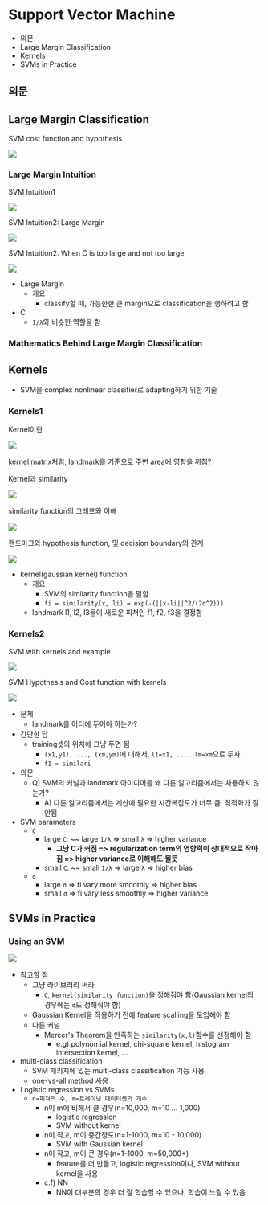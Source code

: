 # Support Vector Machine

- 의문
- Large Margin Classification
- Kernels
- SVMs in Practice

## 의문

## Large Margin Classification

SVM cost function and hypothesis

![](./images/week7/svm_cost_and_hypothesis1.png)

### Large Margin Intuition

SVM Intuition1

![](./images/week7/svm_intuition1.png)

SVM Intuition2: Large Margin

![](./images/week7/svm_intuition2.png)

SVM Intuition2: When C is too large and not too large

![](./images/week7/svm_intuition3.png)

- Large Margin
  - 개요
    - classify할 때, 가능한한 큰 margin으로 classification을 행하려고 함
- C
  - `1/λ`와 비슷한 역할을 함

### Mathematics Behind Large Margin Classification

## Kernels

- SVM을 complex nonlinear classifier로 adapting하기 위한 기술

### Kernels1

Kernel이란

![](./images/week7/kernels1.png)

kernel matrix처럼, landmark를 기준으로 주변 area에 영향을 끼침?

Kernel과 similarity

![](./images/week7/kernels2.png)

similarity function의 그래프와 이해

![](./images/week7/kernels3.png)

랜드마크와 hypothesis function, 및 decision boundary의 관계

![](./images/week7/kernels4.png)

- kernel(gaussian kernel) function
  - 개요
    - SVM의 similarity function을 말함
    - `fi = similarity(x, li) = exp(-(||x-li||^2/(2σ^2)))`
  - landmark l1, l2, l3들이 새로운 피쳐인 f1, f2, f3을 결정함

### Kernels2

SVM with kernels and example

![](./images/week7/kernels5.png)

SVM Hypothesis and Cost function with kernels

![](./images/week7/kernels6.png)

- 문제
  - landmark를 어디에 두어야 하는가?
- 간단한 답
  - training셋의 위치에 그냥 두면 됨
    - `(x1,y1), ..., (xm,ym)`에 대해서, `l1=x1, ..., lm=xm`으로 두자
    - `f1 = similari`
- 의문
  - Q) SVM의 커널과 landmark 아이디어를 왜 다른 알고리즘에서는 차용하지 않는가?
    - A) 다른 알고리즘에서는 계산에 필요한 시간복잡도가 너무 큼. 최적화가 잘 안됨
- SVM parameters
  - `C`
    - large `C`: ~~ large `1/λ` => small `λ` => higher variance
      - **그냥 C가 커짐 => regularization term의 영향력이 상대적으로 작아짐 => higher variance로 이해해도 될듯**
    - small `C`: ~~ small `1/λ` => large `λ` => higher bias
  - `σ`
    - large `σ` => fi vary more smoothly => higher bias
    - small `σ` => fi vary less smoothly => higher variance

## SVMs in Practice

### Using an SVM

![](./images/week7/svm1.png)

- 참고할 점
  - 그냥 라이브러리 써라
    - `C`, `kernel(similarity function)`을 정해줘야 함(Gaussian kernel의 경우에는 `σ`도 정해줘야 함)
  - Gaussian Kernel을 적용하기 전에 feature scaliing을 도입해야 함
  - 다른 커널
    - Mercer's Theorem을 만족하는 `similarity(x,l)`함수를 선정해야 함
      - e.g) polynomial kernel, chi-square kernel, histogram intersection kernel, ...
- multi-class classification
  - SVM 패키지에 있는 multi-class classification 기능 사용
  - one-vs-all method 사용
- Logistic regression vs SVMs
  - `n=피쳐의 수, m=트레이닝 데이터셋의 개수`
    - n이 m에 비해서 클 경우(n=10,000, m=10 ... 1,000)
      - logistic regression
      - SVM without kernel
    - n이 작고, m이 중간정도(n=1-1000, m=10 - 10,000)
      - SVM with Gaussian kernel
    - n이 작고, m이 큰 경우(n=1-1000, m=50,000+)
      - feature를 더 만들고, logistic regression이나, SVM without kernel을 사용
    - c.f) NN
      - NN이 대부분의 경우 더 잘 학습할 수 있으나, 학습이 느릴 수 있음
